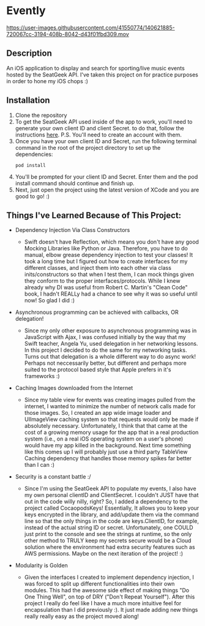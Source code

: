 # Evently

https://user-images.githubusercontent.com/41550774/140621885-720067cc-3194-408b-8042-d43f01fbd309.mov

## Description
An iOS  application to display and search for sporting/live music events hosted by the SeatGeek API. 
I've taken this project on for practice purposes in order to hone my iOS chops :)
## Installation
1. Clone the repository
2. To get the SeatGeek API used inside of the app to work, you'll need to generate your own 
   client ID and client Secret. to do that, follow the instructions 
   [here](https://seatgeek.com/?next=%2Faccount%2Fdevelop#login). 
   P.S. You'll need to create an account with them. 
3. Once you have your own client ID and Secret, run the following terminal command 
   in the root of the project directory to set up the dependencies:
   ```
   pod install
   ```
4. You'll be prompted for your client ID and Secret. Enter them and the pod install command 
   should continue and finish up.
6. Next, just open the project using the latest version of XCode and you are good to go! :)


## Things I've Learned Because of This Project:

- Dependency Injection Via Class Constructors
	- Swift doesn't have Reflection, which means you don't have any good Mocking Libraries like Python or Java.
	  Therefore, you have to do manual, elbow grease dependency injection to test your classes! 
	  It took a long time but I figured out how to create interfaces for my different classes, and inject them
	  into each other via class inits/constructors so that when I test them, I can mock things given they conform
          to the proper interfaces/protocols. While I knew already why DI was useful from Robert C. Martin's "Clean
          Code" book, I hadn't REALLy had a chance to see why it was so useful until now! So glad I did :) 

- Asynchronous programming can be achieved with callbacks, OR delegation!
	- Since my only other exposure to asynchronous programming was in JavaScript with Ajax, I was confused initially by
	  the way that my Swift teacher, Angela Yu, used delegation in her networking lessons. In this project I decided to
	  do the same for my networking tasks. Turns out that delegation is a whole different way to do async work! Perhaps
          not neccessarily better, but different and perhaps more suited to the protocol based style that Apple prefers in it's
	  frameworks :)
	  
- Caching Images downloaded from the Internet
	- Since my table view for events was creating images pulled from the internet, I wanted to minimize the number of network
	  calls made for those images. So, I created an app wide image loader and UIImageView caching system so that requests would
	  only be made if absolutely necessary. Unfortunately, I think that that came at the cost of a growing memory usage for the app
	  that in a real production system (i.e., on a real iOS operating system on a user's phone) would have my app killed in the background. 
	  Next time something like this comes up I will probably just use a third party TableView Caching dependency that handles those 
	  memory spikes far better than I can :)

- Security is a constant battle :/
	- Since I'm using the SeatGeek API to populate my events, I also have my own personal clientID and ClientSecret. I couldn't
	  JUST have that out in the code willy nilly, right? So, I added a dependency to the project called CocaopodsKeys! Essentially,
          It allows you to keep your keys encrypted in the library, and add/update them via the command line so that the only things
          in the code are keys.ClientID, for example, instead of the actual string ID or secret. Unfortunately, one COULD just print
          to the console and see the strings at runtime, so the only other method to TRULY keep my secrets secure would be a Cloud
          solution where the environment had extra security features such as AWS permissions. Maybe on the next iteration of the
          project! :)
	  
- Modularity is Golden
	- Given the interfaces I created to implement dependency injection, I was forced to split up different functionalities into their own
	  modules. This had the awesome side effect of making things "Do One Thing Well", on top of DRY ("Don't Repeat Yourself"). After this
	  project I really do feel like I have a much more intuitive feel for encapsulation than I did previously :). It just made adding new
	  things really really easy as the project moved along!

